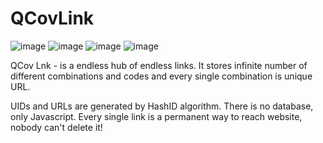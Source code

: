 # QCovLink
![image](https://img.shields.io/badge/GitHub%20Pages-222222?style=for-the-badge&logo=GitHub%20Pages&logoColor=white)
![image](https://img.shields.io/badge/JavaScript-323330?style=for-the-badge&logo=javascript&logoColor=F7DF1E)
![image](https://img.shields.io/badge/HTML5-E34F26?style=for-the-badge&logo=html5&logoColor=white)
![image](https://img.shields.io/badge/CSS3-1572B6?style=for-the-badge&logo=css3&logoColor=white)

QCov Lnk - is a endless hub of endless links. It stores infinite number of different
combinations and codes and every single combination is unique URL.

UIDs and URLs are generated by HashID algorithm. There is no database, only Javascript.
Every single link is a permanent way to reach website, nobody can't delete it!